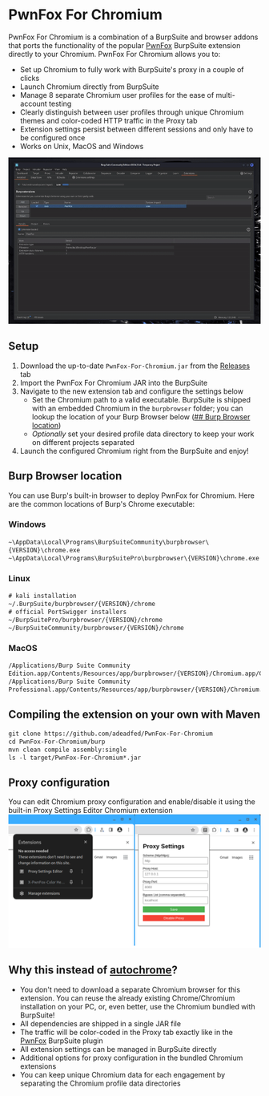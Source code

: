 # PwnFox For Chromium
PwnFox For Chromium is a combination of a BurpSuite and browser addons that ports the functionality of the popular [PwnFox](https://github.com/yeswehack/PwnFox) BurpSuite extension directly to your Chromium.
PwnFox For Chromium allows you to:
- Set up Chromium to fully work with BurpSuite's proxy in a couple of clicks
- Launch Chromium directly from BurpSuite 
- Manage 8 separate Chromium user profiles for the ease of multi-account testing
- Clearly distinguish between user profiles through unique Chromium themes and color-coded HTTP traffic in the Proxy tab
- Extension settings persist between different sessions and only have to be configured once
- Works on Unix, MacOS and Windows

![](readme/demo.gif)

## Setup
1. Download the up-to-date `PwnFox-For-Chromium.jar` from the [Releases](https://github.com/adeadfed/PwnFox-For-Chromium/releases) tab
2. Import the PwnFox For Chromium JAR into the BurpSuite
3. Navigate to the new extension tab and configure the settings below
   - Set the Chromium path to a valid executable. BurpSuite is shipped with an embedded Chromium in the `burpbrowser` folder; you can lookup the location of your Burp Browser below ([## Burp Browser location](#burp-browser-location))
   - *Optionally* set your desired profile data directory to keep your work on different projects separated 
4. Launch the configured Chromium right from the BurpSuite and enjoy!

## Burp Browser location
You can use Burp's built-in browser to deploy PwnFox for Chromium. Here are the common locations of Burp's Chrome executable:
### Windows
```
~\AppData\Local\Programs\BurpSuiteCommunity\burpbrowser\{VERSION}\chrome.exe
~\AppData\Local\Programs\BurpSuitePro\burpbrowser\{VERSION}\chrome.exe
```
### Linux
```
# kali installation
~/.BurpSuite/burpbrowser/{VERSION}/chrome
# official PortSwigger installers
~/BurpSuitePro/burpbrowser/{VERSION}/chrome
~/BurpSuiteCommunity/burpbrowser/{VERSION}/chrome
```
### MacOS
```
/Applications/Burp Suite Community Edition.app/Contents/Resources/app/burpbrowser/{VERSION}/Chromium.app/Contents/MacOS/Chromium
/Applications/Burp Suite Community Professional.app/Contents/Resources/app/burpbrowser/{VERSION}/Chromium.app/Contents/MacOS/Chromium
```

## Compiling the extension on your own with Maven
```
git clone https://github.com/adeadfed/PwnFox-For-Chromium
cd PwnFox-For-Chromium/burp
mvn clean compile assembly:single
ls -l target/PwnFox-For-Chromium*.jar
```

## Proxy configuration
You can edit Chromium proxy configuration and enable/disable it using the built-in Proxy Settings Editor Chromium extension
![](readme/browser-settings.png)

## Why this instead of [autochrome](https://github.com/nccgroup/autochrome)?
- You don't need to download a separate Chromium browser for this extension. You can reuse the already existing Chrome/Chromium installation on your PC, or, even better, use the Chromium bundled with BurpSuite!
- All dependencies are shipped in a single JAR file
- The traffic will be color-coded in the Proxy tab exactly like in the [PwnFox](https://github.com/yeswehack/PwnFox) BurpSuite plugin
- All extension settings can be managed in BurpSuite directly
- Additional options for proxy configuration in the bundled Chromium extensions
- You can keep unique Chromium data for each engagement by separating the Chromium profile data directories
